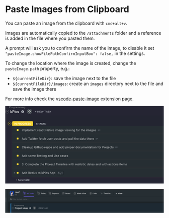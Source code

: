 # Paste Images from Clipboard

You can paste an image from the clipboard with `cmd+alt+v`.

Images are automatically copied to the `/attachments` folder and a reference is added in the file where you pasted them.

A prompt will ask you to confirm the name of the image, to disable it set   `"pasteImage.showFilePathConfirmInputBox": false,` in the settings.

To change the location where the image is created, change the `pasteImage.path` property, e.g.:
- `${currentFileDir}`: save the image next to the file
- `${currentFileDir}/images`: create an `images` directory next to the file and save the image there

For more info check the [vscode-paste-image](https://github.com/mushanshitiancai/vscode-paste-image) extension page.

![](../../attachments/2021-02-21-17-46-02.png)

![](../../attachments/2021-02-21-17-46-21.png)